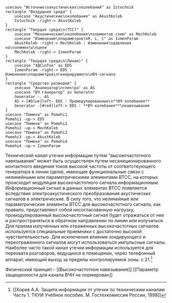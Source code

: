 ```plantuml
usecase "Источник\nакустических\nколебаний" as Istochnik
rectangle "Воздушная среда" {
	usecase "Акустические\nколебания" as AkustKoleb
	Istochnik -right-> AkustKoleb
}
rectangle "Твердая среда\n(ТСС)" {
	usecase "Механические\nколебания\nэлементов схем" as MechKoleb
	usecase "Изменение\nпараметров\nR, L, C" as IzmenParam
	AkustKoleb -right-> MechKoleb : Изменение\nдавления на\nэлементы\nцепи
	MechKoleb -right-> IzmenParam
}
rectangle "Твердая среда\n(Линии)" {
	usecase "ЭДС\nТок" as EDS
	IzmenParam -right-> EDS : Изменение\nпараметров\nгенерируемого\nВЧ-сигнала
}
rectangle "Средство разведки" {
	usecase "Анализатор\nспектра" as AS
	usecase "ВЧ генератор" as Generator
	Generator -. AS
	AS <-[#blue]left- EDS : Промодулированные\n**ВЧ колебания**
	Generator -[#red]left-> EDS : **ВЧ колебания**\nнавязывания
}
usecase "Помехи" as Pomehi1
Pomehi1 -up-> EDS
usecase "Помехи" as Pomehi2
Pomehi2 -up-> MechKoleb
usecase "Помехи" as Pomehi3
Pomehi3 -up-> AkustKoleb
usecase "Помехи" as Pomehi4
Pomehi4 -up-> IzmenParam
```

Технический канал утечки информации путем "высокочастотного навязывания" может быть осуществлен путем несанкционированного контактного введения токов высокой частоты от соответствующего генератора в линии (цепи), имеющие функциональные связи с нелинейными или параметрическими элементами ВТСС, на которых происходит модуляция высокочастотного сигнала информационным. Информационный сигнал в данных элементах ВТСС появляется вследствие электроакустического преобразования акустических сигналов в электрические. В силу того, что нелинейные или параметрические элементы ВТСС для высокочастотного сигнала, как правило, представляют собой несогласованную нагрузку, промодулированный высокочастотный сигнал будет отражаться от нее и распространяться в обратном направлении по линии или излучаться. Для приема излученных или отраженных высокочастотных сигналов используется специальные приемники с достаточно высокой чувствительностью. Для исключения влияния зондирующего и переотраженного сигналов могут использоваться импульсные сигналы.
Наиболее часто такой канал утечки информации используется для перехвата разговоров, ведущихся в помещении, через телефонный аппарат, имеющий выход за пределы контролируемой зоны. 
с.21 [^1]

Физический принцип - [[Высокочастотное навязывание]]
[[Параметр защищенности для канала ВЧН не нормирован]]

[^1]:[[Хорев А.А. Защита информации от утечки по техническим каналам Часть 1. ТКУИ Учебное пособие. М. Гостехкомиссия России, 1998]]


